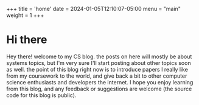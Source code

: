 +++
title = 'home'
date = 2024-01-05T12:10:07-05:00
menu = "main"
weight = 1
+++
# Hi there

Hey there! welcome to my CS blog. the posts on here will mostly be about systems topics, but I'm very sure I'll start posting about other topics soon as well. the point of this blog right now is to introduce papers I really like from my coursework to the world, and give back a bit to other computer science enthusiasts and developers the internet. I hope you enjoy learning from this blog, and any feedback or suggestions are welcome (the source code for this blog is public). 


